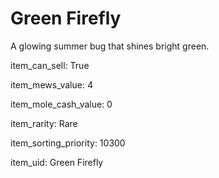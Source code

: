 # Green Firefly

A glowing summer bug that shines bright green.

item_can_sell: True

item_mews_value: 4

item_mole_cash_value: 0

item_rarity: Rare

item_sorting_priority: 10300

item_uid: Green Firefly